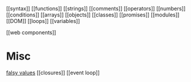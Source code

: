 [[syntax]]
[[functions]]
[[strings]]
[[comments]]
[[operators]]
[[numbers]]
[[conditions]]
[[arrays]]
[[objects]]
[[classes]]
[[promises]]
[[modules]]
[[DOM]]
[[loops]]
[[variables]]

[[web components]]

# Misc
[falsy values](falsy-values)
[[closures]]
[[event loop]]


